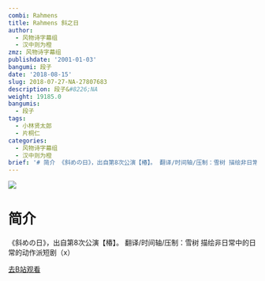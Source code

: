 ```yaml
---
combi: Rahmens
title: Rahmens 斜之日
author:
  - 风物诗字幕组
  - 汉中则为橙
zmz: 风物诗字幕组
publishdate: '2001-01-03'
bangumi: 段子
date: '2018-08-15'
slug: 2018-07-27-NA-27807683
description: 段子&#8226;NA
weight: 19185.0
bangumis:
  - 段子
tags:
  - 小林贤太郎
  - 片桐仁
categories:
  - 风物诗字幕组
  - 汉中则为橙
brief: '# 简介 《斜めの日》，出自第8次公演【椿】。 翻译/时间轴/压制：雪树 描绘非日常中的日常的动作派短剧（x）'
---
```

![](https://i.imgur.com/p7eq48x.jpg)
# 简介  
《斜めの日》，出自第8次公演【椿】。
翻译/时间轴/压制：雪树
描绘非日常中的日常的动作派短剧（x）  

[去B站观看](https://www.bilibili.com/video/av27807683/)
 
